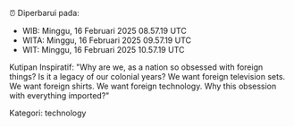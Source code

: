 ⏰ Diperbarui pada:
- WIB: Minggu, 16 Februari 2025 08.57.19 UTC
- WITA: Minggu, 16 Februari 2025 09.57.19 UTC
- WIT: Minggu, 16 Februari 2025 10.57.19 UTC

Kutipan Inspiratif:
"Why are we, as a nation so obsessed with foreign things? Is it a legacy of our colonial years? We want foreign television sets. We want foreign shirts. We want foreign technology. Why this obsession with everything imported?"


Kategori: technology

